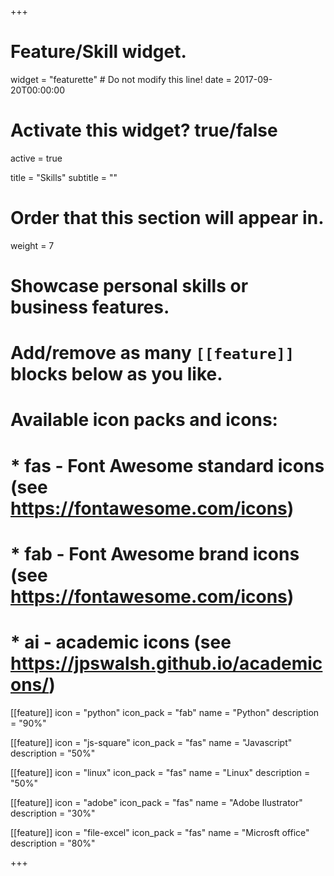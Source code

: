 +++
# Feature/Skill widget.
widget = "featurette"  # Do not modify this line!
date = 2017-09-20T00:00:00

# Activate this widget? true/false
active = true

title = "Skills"
subtitle = ""

# Order that this section will appear in.
weight = 7

# Showcase personal skills or business features.
# 
# Add/remove as many `[[feature]]` blocks below as you like.
# 
# Available icon packs and icons:
# * fas - Font Awesome standard icons (see https://fontawesome.com/icons)
# * fab - Font Awesome brand icons (see https://fontawesome.com/icons)
# * ai - academic icons (see https://jpswalsh.github.io/academicons/)

[[feature]]
  icon = "python"
  icon_pack = "fab"
  name = "Python"
  description = "90%"
  
[[feature]]
  icon = "js-square"
  icon_pack = "fas"
  name = "Javascript"
  description = "50%"  
  
[[feature]]
  icon = "linux"
  icon_pack = "fas"
  name = "Linux"
  description = "50%"

[[feature]]
  icon = "adobe"
  icon_pack = "fas"
  name = "Adobe Ilustrator"
  description = "30%"

[[feature]]
  icon = "file-excel"
  icon_pack = "fas"
  name = "Microsft office"
  description = "80%"

+++
